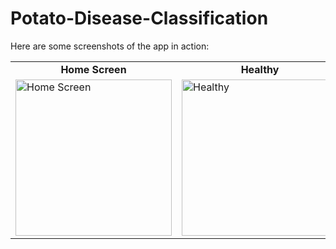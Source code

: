 # Potato-Disease-Classification

Here are some screenshots of the app in action:

<table>
  <tr>
    <td align="center"><b>Home Screen</b></td>
    <td align="center"><b>Healthy</b></td>
    <td align="center"><b>Late Blight</b></td>
    <td align="center"><b>Early Blight</b></td>
    
  </tr>
  <tr>
     <td><img src="https://github.com/aradhyasakalley/Potato-Disease-Classification/assets/102210237/aa4bc3c0-bc98-4cb6-8c47-d213c133e9d7" alt="Home Screen" width="250"/></td>
    <td><img src="https://github.com/aradhyasakalley/Potato-Disease-Classification/assets/102210237/96614dd4-2b42-42a3-b276-7fd285cb08f3" alt="Healthy" width="250"/></td>
    <td><img src="https://github.com/aradhyasakalley/Potato-Disease-Classification/assets/102210237/ae6f0f6b-e8de-4ea1-8b48-2341c237ff58" alt="Late Blight" width="250"/></td>
    <td><img src="https://github.com/aradhyasakalley/Potato-Disease-Classification/assets/102210237/dab26f2d-edd8-46bb-ae53-24997463c075" alt="Early Blight" width="250"/></td>
   
  </tr>
</table>

